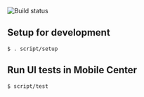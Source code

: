 ![Build status](https://build.mobile.azure.com/v0.1/apps/af271266-0fc9-4fa6-a683-2dc9fe2f9877/branches/master/badge)

## Setup for development

```shell
$ . script/setup
```

## Run UI tests in Mobile Center

```shell
$ script/test
```
